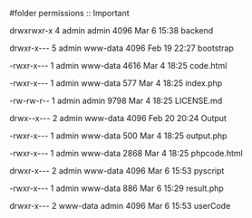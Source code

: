 #folder permissions :: Important 


drwxrwxr-x 4 admin   admin   4096 Mar  6 15:38 backend

drwxr-x--- 5 admin   www-data 4096 Feb 19 22:27 bootstrap

-rwxr-x--- 1 admin   www-data 4616 Mar  4 18:25 code.html

-rwxr-x--- 1 admin   www-data  577 Mar  4 18:25 index.php

-rw-rw-r-- 1 admin   admin   9798 Mar  4 18:25 LICENSE.md

drwx--x--- 2 admin   www-data 4096 Feb 20 20:24 Output

-rwxr-x--- 1 admin   www-data  500 Mar  4 18:25 output.php

-rwxr-x--- 1 admin   www-data 2868 Mar  4 18:25 phpcode.html

drwxr-x--- 2 admin   www-data 4096 Mar  6 15:53 pyscript

-rwxr-x--- 1 admin   www-data  886 Mar  6 15:29 result.php

drwxr-x--- 2 www-data admin   4096 Mar  6 15:53 userCode

